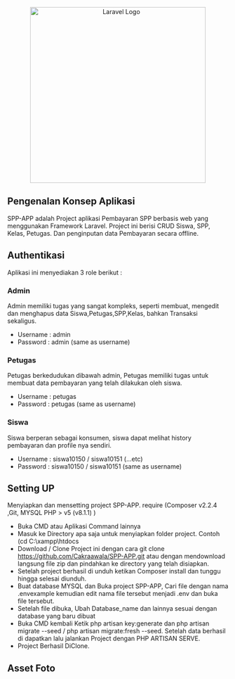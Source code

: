 <p align="center"><a href="https://laravel.com" target="_blank"><img src="https://raw.githubusercontent.com/laravel/art/master/logo-lockup/5%20SVG/2%20CMYK/1%20Full%20Color/laravel-logolockup-cmyk-red.svg" width="400" alt="Laravel Logo"></a></p>

<!-- <p align="center">
<a href="https://github.com/laravel/framework/actions"><img src="https://github.com/laravel/framework/workflows/tests/badge.svg" alt="Build Status"></a>
<a href="https://packagist.org/packages/laravel/framework"><img src="https://img.shields.io/packagist/dt/laravel/framework" alt="Total Downloads"></a>
<a href="https://packagist.org/packages/laravel/framework"><img src="https://img.shields.io/packagist/v/laravel/framework" alt="Latest Stable Version"></a>
<a href="https://packagist.org/packages/laravel/framework"><img src="https://img.shields.io/packagist/l/laravel/framework" alt="License"></a>
</p> -->



## Pengenalan Konsep Aplikasi

SPP-APP adalah Project aplikasi Pembayaran SPP berbasis web yang menggunakan Framework Laravel.
Project ini berisi CRUD Siswa, SPP, Kelas, Petugas. Dan penginputan data Pembayaran secara offline.


## Authentikasi 
Aplikasi ini menyediakan 3 role berikut :
### Admin
Admin memiliki tugas yang sangat kompleks, seperti membuat, mengedit dan menghapus data Siswa,Petugas,SPP,Kelas, bahkan Transaksi sekaligus.
- Username : admin
- Password : admin (same as username)

### Petugas
Petugas berkedudukan dibawah admin, Petugas memiliki tugas untuk membuat data pembayaran yang telah dilakukan oleh siswa.
- Username : petugas
- Password : petugas (same as username)

### Siswa
Siswa berperan sebagai konsumen, siswa dapat melihat history pembayaran dan profile nya sendiri.
- Username : siswa10150 / siswa10151  (...etc)
- Password : siswa10150 / siswa10151  (same as username)

## Setting UP
Menyiapkan dan mensetting project SPP-APP. require (Composer v2.2.4 ,Git, MYSQL PHP > v5 (v8.1.1) )
- Buka CMD atau Aplikasi Command lainnya
- Masuk ke Directory apa saja untuk menyiapkan folder project. Contoh (cd C:\xampp\htdocs
- Download / Clone Project ini dengan cara git clone https://github.com/Cakraawala/SPP-APP.git atau dengan mendownload langsung file zip dan pindahkan ke directory yang telah disiapkan.
- Setelah project berhasil di unduh ketikan Composer install dan tunggu hingga selesai diunduh.
- Buat database MYSQL dan Buka project SPP-APP, Cari file dengan nama .envexample kemudian edit nama file tersebut menjadi .env dan buka file tersebut.
- Setelah file dibuka, Ubah Database_name dan lainnya sesuai dengan database yang baru dibuat
- Buka CMD kembali Ketik php artisan key:generate dan php artisan migrate --seed / php artisan migrate:fresh --seed. Setelah data berhasil di dapatkan lalu jalankan Project dengan PHP ARTISAN SERVE.
- Project Berhasil DiClone.

## Asset Foto
